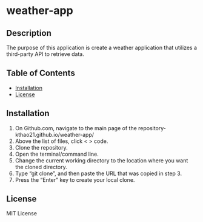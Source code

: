 # weather-app


## Description

The purpose of this application is create a weather application that utilizes a third-party API to retrieve data.

## Table of Contents

- [Installation](#installation)
- [License](#license)

## Installation

1. On Github.com, navigate to the main page of the repository- kthao21.github.io/weather-app/
2. Above the list of files, click < > code.
3. Clone the repository.
4. Open the terminal/command line.
5. Change the current working directory to the location where you want the cloned directory.
6. Type “git clone”, and then paste the URL that was copied in step 3.
7. Press the “Enter” key to create your local clone.

## License

MIT License